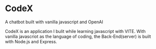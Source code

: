 # CodeX
A chatbot built with vanilla javascript and OpenAI

CodeX is an application I bulit while learning javascript with VITE. With vanilla javascriot as the language of coding, the Back-End(server) is built with Node.js and Express.